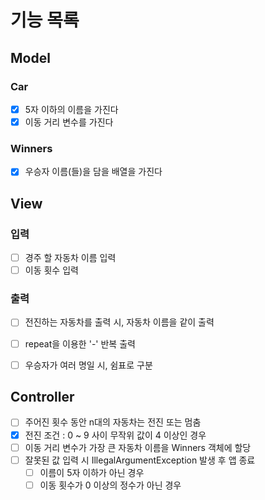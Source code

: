 # 기능 목록

## Model
### Car
- [x] 5자 이하의 이름을 가진다
- [x] 이동 거리 변수를 가진다

### Winners
- [x] 우승자 이름(들)을 담을 배열을 가진다

## View
### 입력
- [ ] 경주 할 자동차 이름 입력
- [ ] 이동 횟수 입력

### 출력
- [ ] 전진하는 자동차를 출력 시, 자동차 이름을 같이 출력
- [ ] repeat을 이용한 '-' 반복 출력
- [ ] 우승자가 여러 명일 시, 쉼표로 구분


## Controller
- [ ] 주어진 횟수 동안 n대의 자동차는 전진 또는 멈춤
- [x] 전진 조건 : 0 ~ 9 사이 무작위 값이 4 이상인 경우
- [ ] 이동 거리 변수가 가장 큰 자동차 이름을 Winners 객체에 할당
- [ ] 잘못된 값 입력 시 IllegalArgumentException 발생 후 앱 종료
  - [ ] 이름이 5자 이하가 아닌 경우
  - [ ] 이동 횟수가 0 이상의 정수가 아닌 경우